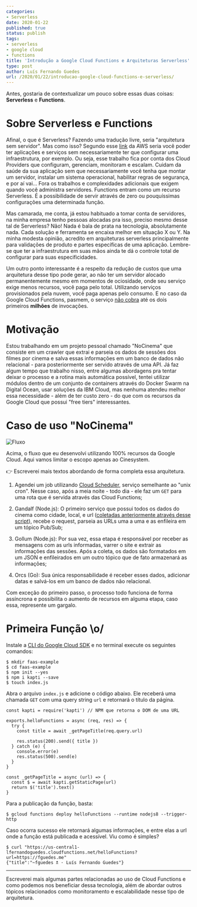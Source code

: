 ```yaml
---
categories:
- Serverless
date: 2020-01-22
published: true
status: publish
tags:
- serverless
- google cloud
- functions
title: 'Introdução a Google Cloud Functions e Arquiteturas Serverless'
type: post
author: Luís Fernando Guedes
url: /2020/01/22/introducao-google-cloud-functions-e-serverless/
---
```


Antes, gostaria de contextualizar um pouco sobre essas duas coisas: **Serverless** e **Functions**.


# Sobre Serverless e Functions

Afinal, o que é Serverless? Fazendo uma tradução livre, seria "arquitetura sem servidor". Mas como isso? Segundo esse [link](https://aws.amazon.com/pt/lambda/serverless-architectures-learn-more/) da AWS seria você poder ter aplicações e serviços sem necessariamente ter que configurar uma infraestrutura, por exemplo. Ou seja, esse trabalho fica por conta dos Cloud Providers que configuram, gerenciam, monitoram e escalam. Cuidam da saúde da sua aplicação sem que necessariamente você tenha que montar um servidor, instalar um sistema operacional, habilitar regras de segurança, e por aí vai... Fora os trabalhos e complexidades adicionais que exigem quando você administra servidores. Functions entram como um recurso Serverless. É a possibilidade de servir através de zero ou pouquíssimas configurações uma determinada função.

Mas camarada, me conta, já estou habituado a tomar conta de servidores, na minha empresa tenho pessoas alocadas pra isso, preciso mesmo desse tal de Serverless? Não! Nada é bala de prata na tecnologia, absolutamente nada. Cada solução e ferramenta se encaixa melhor em situação X ou Y. Na minha modesta opinião, acredito em arquiteturas serverless principalmente para validações de produto e partes específicas de uma aplicação. Lembre-se que ter a infraestrutura em suas mãos ainda te dá o controle total de configurar para suas especificidades.

Um outro ponto interessante é a respeito da redução de custos que uma arquitetura desse tipo pode gerar, ao não ter um servidor alocado permanentemente mesmo em momentos de ociosidade, onde seu serviço exige menos recursos, você paga pelo total. Utilizando serviços provisionados pela nuvem, você paga apenas pelo consumo. E no caso da Google Cloud Functions, pasmem, o serviço [não cobra](https://cloud.google.com/functions/pricing) até os dois primeiros **milhões** de invocações.

# Motivação 

Estou trabalhando em um projeto pessoal chamado "NoCinema" que consiste em um crawler que extrai e parseia os dados de sessões dos filmes por cinema e salva essas informações em um banco de dados não relacional - para posteriormente ser servido através de uma API. Já faz algum tempo que trabalho nisso, entre algumas abordagens pra tentar deixar o processo e a rotina mais automática possível, tentei utilizar módulos dentro de um conjunto de containers através do Docker Swarm na Digital Ocean, usar soluções da IBM Cloud, mas nenhuma atendeu melhor essa necessidade - além de ter custo zero - do que com os recursos da Google Cloud que possui "free tiers" interessantes.

# Caso de uso "NoCinema"

![Fluxo](/cloud-functions/flow.png)

Acima, o fluxo que eu desenvolvi utilizando 100% recursos da Google Cloud. Aqui vamos limitar o escopo apenas ao Cinesystem.

👉 Escreverei mais textos abordando de forma completa essa arquitetura.

1. Agendei um job utilizando [Cloud Scheduler](https://cloud.google.com/scheduler/), serviço semelhante ao "unix cron". Nesse caso, após a meia noite - todo dia - ele faz um `GET` para uma rota que é servida através das Cloud Functions;

2. Gandalf (Node.js): O primeiro serviço que possui todos os dados do cinema como cidade, local, e url ([coletadas anteriormente através desse script](https://github.com/nocinema/gollum/blob/master/modules/cinesystem.crawler.class.js#L109)), recebe o request, parseia as URLs uma a uma e as enfileira em um tópico Pub/Sub;

3. Gollum (Node.js): Por sua vez, essa etapa é responsável por receber as mensagens com as urls informadas, varrer o site e extrair as informações das sessões. Após a coleta, os dados são formatados em um JSON e enfileirados em um outro tópico que de fato armazenará as informações;

4. Orcs (Go): Sua única responsabilidade é receber esses dados, adicionar datas e salvá-los em um banco de dados não relacional.

Com exceção do primeiro passo, o processo todo funciona de forma assíncrona e possibilita o aumento de recursos em alguma etapa, caso essa, represente um gargalo.

# Primeira Função \o/

Instale a [CLI do Google Cloud SDK](https://cloud.google.com/sdk/gcloud/) e no terminal execute os seguintes comandos:

```
$ mkdir faas-example
$ cd faas-example
$ npm init --yes
$ npm i kapti --save
$ touch index.js
```
Abra o arquivo `index.js` e adicione o código abaixo. Ele receberá uma chamada `GET` com uma query string `url` e retornará o título da página.

```
const kapti = require('kapti') // NPM que retorna o DOM de uma URL

exports.helloFunctions = async (req, res) => {
  try {
    const title = await _getPageTitle(req.query.url)

    res.status(200).send({ title })
  } catch (e) {
    console.error(e)
    res.status(500).send(e)
  }
}

const _getPageTitle = async (url) => {
  const $ = await kapti.getStaticPage(url)
  return $('title').text()
}
```
Para a publicação da função, basta:

```
$ gcloud functions deploy helloFunctions --runtime nodejs8 --trigger-http
```

Caso ocorra sucesso ele retornará algumas informações, e entre elas a url onde a função está publicada e acessível. Viu como é simples?

```
$ curl "https://us-central1-lfernandoguedes.cloudfunctions.net/helloFunctions?url=https://fguedes.me"
{"title":"~fguedes 🕱 · Luís Fernando Guedes"}
```

--- 

Escreverei mais algumas partes relacionadas ao uso de Cloud Functions e como podemos nos beneficiar dessa tecnologia, além de abordar outros tópicos relacionados como monitoramento e escalabilidade nesse tipo de arquitetura.
